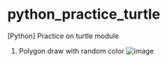 # python_practice_turtle
[Python] Practice on turtle module


1. Polygon draw with random color
![image](https://github.com/hamdrew-jl/python_practice_turtle/assets/141601957/ed2aafcb-226d-4a68-9e41-5fcf41ec6f0a)
